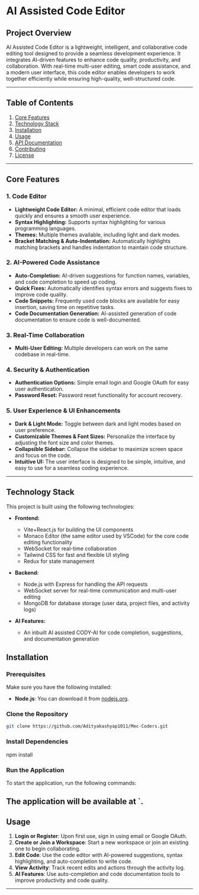 # AI Assisted Code Editor

## Project Overview

AI Assisted Code Editor is a lightweight, intelligent, and collaborative code editing tool designed to provide a seamless development experience. It integrates AI-driven features to enhance code quality, productivity, and collaboration. With real-time multi-user editing, smart code assistance, and a modern user interface, this code editor enables developers to work together efficiently while ensuring high-quality, well-structured code.

---

## Table of Contents

1. [Core Features](#core-features)
2. [Technology Stack](#technology-stack)
3. [Installation](#installation)
4. [Usage](#usage)
5. [API Documentation](#api-documentation)
6. [Contributing](#contributing)
7. [License](#license)

---

## Core Features

### 1. Code Editor

- **Lightweight Code Editor:** A minimal, efficient code editor that loads quickly and ensures a smooth user experience.
- **Syntax Highlighting:** Supports syntax highlighting for various programming languages.
- **Themes:** Multiple themes available, including light and dark modes.
- **Bracket Matching & Auto-Indentation:** Automatically highlights matching brackets and handles indentation to maintain code structure.

### 2. AI-Powered Code Assistance

- **Auto-Completion:** AI-driven suggestions for function names, variables, and code completion to speed up coding.
- **Quick Fixes:** Automatically identifies syntax errors and suggests fixes to improve code quality.
- **Code Snippets:** Frequently used code blocks are available for easy insertion, saving time on repetitive tasks.
- **Code Documentation Generation:** AI-assisted generation of code documentation to ensure code is well-documented.

### 3. Real-Time Collaboration

- **Multi-User Editing:** Multiple developers can work on the same codebase in real-time.

### 4. Security & Authentication

- **Authentication Options:** Simple email login and Google OAuth for easy user authentication.
- **Password Reset:** Password reset functionality for account recovery.

### 5. User Experience & UI Enhancements

- **Dark & Light Mode:** Toggle between dark and light modes based on user preference.
- **Customizable Themes & Font Sizes:** Personalize the interface by adjusting the font size and color themes.
- **Collapsible Sidebar:** Collapse the sidebar to maximize screen space and focus on the code.
- **Intuitive UI:** The user interface is designed to be simple, intuitive, and easy to use for a seamless coding experience.

---

## Technology Stack

This project is built using the following technologies:

- **Frontend:**
  - Vite+React.js for building the UI components
  - Monaco Editor (the same editor used by VSCode) for the core code editing functionality
  - WebSocket for real-time collaboration
  - Tailwind CSS for fast and flexible UI styling
  - Redux for state management

- **Backend:**
  - Node.js with Express for handling the API requests
  - WebSocket server for real-time communication and multi-user editing
  - MongoDB for database storage (user data, project files, and activity logs)

- **AI Features:**
  - An inbuilt AI assisted CODY-AI for code completion, suggestions, and documentation generation

## Installation

### Prerequisites

Make sure you have the following installed:

- **Node.js**: You can download it from [nodejs.org](https://nodejs.org).

### Clone the Repository

```bash
git clone https://github.com/Adityakashyap1011/Mec-Coders.git
```

### Install Dependencies

npm install


### Run the Application

To start the application, run the following commands:


The application will be available at `.
---

## Usage
1. **Login or Register**: Upon first use, sign in using email or Google OAuth.
2. **Create or Join a Workspace**: Start a new workspace or join an existing one to begin collaborating.
3. **Edit Code**: Use the code editor with AI-powered suggestions, syntax highlighting, and auto-completion to write code.
4. **View Activity**: Track recent edits and actions through the activity log.
5. **AI Features**: Use auto-completion and code documentation tools to improve productivity and code quality.
---
